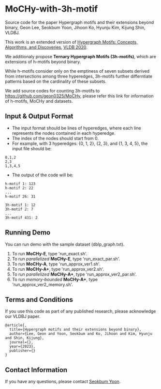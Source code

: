 # MoCHy-with-3h-motif
Source code for the paper Hypergraph motifs and their extensions beyond binary, Geon Lee, Seokbum Yoon, Jihoon Ko, Hyunju Kim, Kijung Shin, VLDBJ.

This work is an extended version of [Hypergraph Motifs: Concepts, Algorithms, and Discoveries](https://arxiv.org/abs/2003.01853), [VLDB 2020](https://vldb2020.org/).

We additionaly propose **Ternary Hypergraph Motifs (3h-motifs)**, which are extensions of h-motifs beyond binary.  

While h-motifs consider only on the emptiness of seven subsets derived from intersections among three hyperedges, 3h-motifs further differntiate patterns based on the cardinality of these subsets. 

We add source codes for counting 3h-motifs to https://github.com/geon0325/MoCHy, please refer this link for information of h-motifs, MoCHy and datasets. 

## Input & Output Format
* The input format should be lines of hyperedges, where each line represents the nodes contained in each hyperedge.
* The index of the nodes should start from 0.
* For example, with 3 hyperedges: {0, 1, 2}, {2, 3}, and {1, 3, 4, 5}, the input file should be:
```
0,1,2
2,3
1,3,4,5
```
* The output of the code will be:
```
h-motif 1: 123
h-motif 2: 22
...
h-motif 26: 31
```
```
3h-motif 1: 12
3h-motif 2: 7
...
3h-motif 431: 2
```

## Running Demo
You can run demo with the sample dataset (dblp_graph.txt).
1. To run **MoCHy-E**, type 'run_exact.sh'.
2. To run *parallelized* **MoCHy-E**, type 'run_exact_par.sh'.
3. To run **MoCHy-A**, type 'run_approx_ver1.sh'.
4. To run **MoCHy-A+**, type 'run_approx_ver2.sh'.
5. To run *parallelized* **MoCHy-A+**, type 'run_approx_ver2_par.sh'.
6. To run *memory-bounded* **MoCHy-A+**, type 'run_approx_ver2_memory.sh'.

## Terms and Conditions
If you use this code as part of any published research, please acknowledge our VLDBJ paper.
```
@article{,
  title={Hypergraph motifs and their extensions beyond binary},
  author={Lee, Geon and Yoon, Seokbum and Ko, Jihoon and Kim, Hyunju and Shin, Kijung},
  journal={},
  year={2023},
  publisher={}
}
```

## Contact Information
If you have any questions, please contact [Seokbum Yoon](jing9044@kaist.ac.kr).
